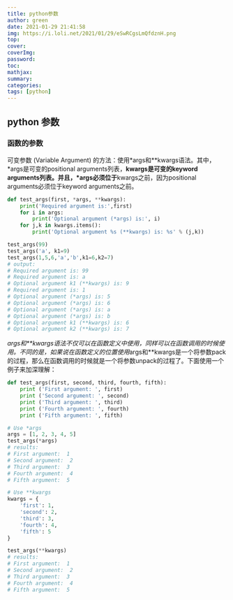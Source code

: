 ```yaml
---
title: python参数
author: green
date: 2021-01-29 21:41:58
img: https://i.loli.net/2021/01/29/eSwRCgsLmQfdznH.png
top:
cover:
coverImg:
password:
toc:
mathjax:
summary:
categories:
tags: [python]
---
```


## python 参数

### 函数的参数

可变参数 (Variable Argument) 的方法：使用*args和**kwargs语法。其中，*args是可变的positional arguments列表，**kwargs是可变的keyword arguments列表。并且，*args必须位于**kwargs之前，因为positional arguments必须位于keyword arguments之前。

```python
def test_args(first, *args, **kwargs):
    print('Required argument is:',first)
    for i in args:
        print('Optional argument (*args) is:', i)
    for j,k in kwargs.items():
        print('Optional argument %s (**kwargs) is: %s' % (j,k))

test_args(99)
test_args('a', k1=9)
test_args(1,5,6,'a','b',k1=6,k2=7)
# output:
# Required argument is: 99
# Required argument is: a
# Optional argument k1 (**kwargs) is: 9
# Required argument is: 1
# Optional argument (*args) is: 5
# Optional argument (*args) is: 6
# Optional argument (*args) is: a
# Optional argument (*args) is: b
# Optional argument k1 (**kwargs) is: 6
# Optional argument k2 (**kwargs) is: 7
```

*args和**kwargs语法不仅可以在函数定义中使用，同样可以在函数调用的时候使用。不同的是，如果说在函数定义的位置使用*args和**kwargs是一个将参数pack的过程，那么在函数调用的时候就是一个将参数unpack的过程了。下面使用一个例子来加深理解：

```python
def test_args(first, second, third, fourth, fifth):
    print ('First argument: ', first)
    print ('Second argument: ', second)
    print ('Third argument: ', third)
    print ('Fourth argument: ', fourth)
    print ('Fifth argument: ', fifth)

# Use *args
args = [1, 2, 3, 4, 5]
test_args(*args)
# results:
# First argument:  1
# Second argument:  2
# Third argument:  3
# Fourth argument:  4
# Fifth argument:  5

# Use **kwargs
kwargs = {
    'first': 1,
    'second': 2,
    'third': 3,
    'fourth': 4,
    'fifth': 5
}

test_args(**kwargs)
# results:
# First argument:  1
# Second argument:  2
# Third argument:  3
# Fourth argument:  4
# Fifth argument:  5
```
